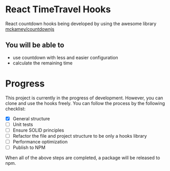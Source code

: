 # React TimeTravel Hooks

React countdown hooks being developed by using the awesome library [mckamey/countdownjs](https://github.com/mckamey/countdownjs)

## You will be able to

* use countdown with less and easier configuration
* calculate the remaining time

# Progress

This project is currently in the progress of development. However, you can clone and use the hooks freely.
You can follow the process by the following checklist:

- [x] General structure
- [ ] Unit tests
- [ ] Ensure SOLID principles
- [ ] Refactor the file and project structure to be only a hooks library
- [ ] Performance optimization
- [ ] Publish to NPM

When all of the above steps are completed, a package will be released to npm.
